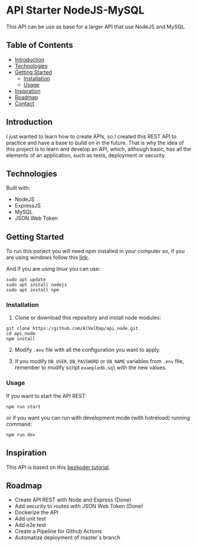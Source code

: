 # API Starter NodeJS-MySQL

This API can be use as base for a larger API that use NodeJS and MySQL.

## Table of Contents

- [Introduction](#introduction)
- [Technologies](#technologies)
- [Getting Started](#getting-started)
  - [Installation](#installation)
  - [Usage](#usage)
- [Inspiration](#inspiration)
- [Roadmap](#readmap)
- [Contact](#contact)

## Introduction

I just wanted to learn how to create APIs, so I created this REST API to practice and have a base to build on in the future. That is why the idea of this project is to learn and develop an API, which, although basic, has all the elements of an application, such as tests, deployment or security.

## Technologies

Built with:

- NodeJS
- ExpressJS
- MySQL
- JSON Web Token

## Getting Started

To run this porject you will need npm installed in your computer so, if you are using windows follow this [link](https://nodejs.org/en/download).

And if you are using linux you can use:

```
sudo apt update
sudo apt install nodejs
sudo apt install npm
```

### Installation

1. Clone or download this repository and install node modules:

```
git clone https://github.com/AlVelRap/api_node.git
cd api_node
npm install
```

2. Modify `.env` file with all the configuration you want to apply.

3. if you modify `DB_USER`, `DB_PASSWORD` or `DB_NAME` variables from `.env` file, remember to modify script `exampledb.sql` with the new values.

### Usage

If you want to start the API REST:

```
npm run start
```

or if you want you can run with development mode (with hotreload) running command:

```
npm run dev
```

## Inspiration

This API is based on this [bezkoder tutorial](https://www.bezkoder.com/node-js-rest-api-express-mysql/).

## Roadmap

- Create API REST with Node and Express (Done)
- Add security to routes with JSON Web Token (Done)
- Dockerize the API
- Add unit test
- Add e2e test
- Create a Pipeline for Github Actions
- Automatize deployment of master´s branch

<!-- ## Contact -->
